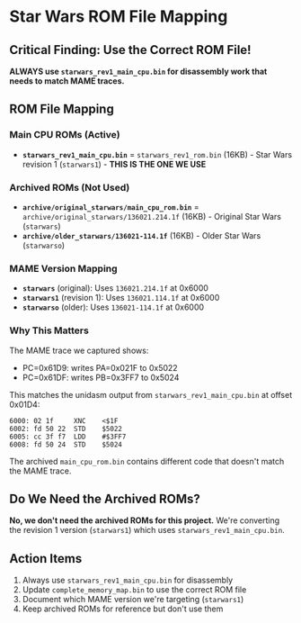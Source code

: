 # Star Wars ROM File Mapping

## Critical Finding: Use the Correct ROM File!

**ALWAYS use `starwars_rev1_main_cpu.bin` for disassembly work that needs to match MAME traces.**

## ROM File Mapping

### Main CPU ROMs (Active)
- **`starwars_rev1_main_cpu.bin`** = `starwars_rev1_rom.bin` (16KB) - Star Wars revision 1 (`starwars1`) - **THIS IS THE ONE WE USE**

### Archived ROMs (Not Used)
- **`archive/original_starwars/main_cpu_rom.bin`** = `archive/original_starwars/136021.214.1f` (16KB) - Original Star Wars (`starwars`)
- **`archive/older_starwars/136021-114.1f`** (16KB) - Older Star Wars (`starwarso`)

### MAME Version Mapping
- **`starwars`** (original): Uses `136021.214.1f` at 0x6000
- **`starwars1`** (revision 1): Uses `136021.114.1f` at 0x6000
- **`starwarso`** (older): Uses `136021-114.1f` at 0x6000

### Why This Matters
The MAME trace we captured shows:
- PC=0x61D9: writes PA=0x021F to 0x5022
- PC=0x61DF: writes PB=0x3FF7 to 0x5024

This matches the unidasm output from `starwars_rev1_main_cpu.bin` at offset 0x01D4:
```
6000: 02 1f     XNC    <$1F
6002: fd 50 22  STD    $5022
6005: cc 3f f7  LDD    #$3FF7
6008: fd 50 24  STD    $5024
```

The archived `main_cpu_rom.bin` contains different code that doesn't match the MAME trace.

## Do We Need the Archived ROMs?

**No, we don't need the archived ROMs for this project.** We're converting the revision 1 version (`starwars1`) which uses `starwars_rev1_main_cpu.bin`.

## Action Items
1. Always use `starwars_rev1_main_cpu.bin` for disassembly
2. Update `complete_memory_map.bin` to use the correct ROM file
3. Document which MAME version we're targeting (`starwars1`)
4. Keep archived ROMs for reference but don't use them
